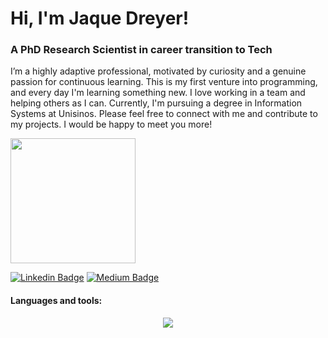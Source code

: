 # Hi, I'm Jaque Dreyer! 

### A PhD Research Scientist in career transition to Tech 

I’m a highly adaptive professional, motivated by curiosity and a genuine passion for continuous learning. This is my first venture into programming, and every day I'm learning something new. I love working in a team and helping others as I can.
Currently, I'm pursuing a degree in Information Systems at Unisinos.
Please feel free to connect with me and contribute to my projects. I would be happy to meet you more!

<img src = "https://github.com/jaquedreyer/jaquedreyer/assets/107557946/b3b0dccc-e2e0-43c7-80e6-b41fd82ac2f6" width="200px" align="center"/> 

[![Linkedin Badge](https://img.shields.io/badge/-LinkedIn-blue?style=flat-round&logo=Linkedin&logoColor=white&link=https://www.linkedin.com/in/jaquelinedreyer)](https://www.linkedin.com/in/jaquelinedreyer)
[![Medium Badge](https://img.shields.io/badge/Medium-12100E?style=flat-round&logo=medium&logoColor=white&link=https://https://medium.com/@jaquedreyer.tech)](https://medium.com/@jaquedreyer.tech)
  
#### Languages and tools:
<div align="center">
  <a href="https://skillicons.dev">
    <img src="https://skillicons.dev/icons?i=dart,flutter,kotlin,vscode,androidstudio,git,github,figma,notion&theme=dark" />
  </a>
</div>

